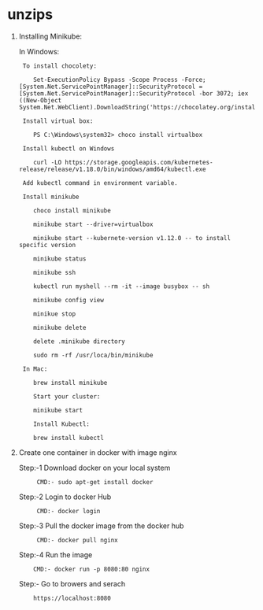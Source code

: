 # unzips

1) Installing Minikube:
     
      In Windows:

        To install chocolety:

           Set-ExecutionPolicy Bypass -Scope Process -Force; [System.Net.ServicePointManager]::SecurityProtocol = [System.Net.ServicePointManager]::SecurityProtocol -bor 3072; iex ((New-Object System.Net.WebClient).DownloadString('https://chocolatey.org/install.ps1'))

        Install virtual box:

           PS C:\Windows\system32> choco install virtualbox
    
        Install kubectl on Windows

           curl -LO https://storage.googleapis.com/kubernetes-release/release/v1.18.0/bin/windows/amd64/kubectl.exe

        Add kubectl command in environment variable.
    
        Install minikube

           choco install minikube

           minikube start --driver=virtualbox

           minikube start --kubernete-version v1.12.0 -- to install specific version

           minikube status

           minikube ssh

           kubectl run myshell --rm -it --image busybox -- sh

           minikube config view

           minikue stop

           minikube delete

           delete .minikube directory

           sudo rm -rf /usr/loca/bin/minikube

        In Mac:
     
           brew install minikube

           Start your cluster:

           minikube start
    
           Install Kubectl:

           brew install kubectl

2)  Create one container in docker with image nginx

    Step:-1  Download docker on your local system
             
             CMD:- sudo apt-get install docker

    Step:-2  Login to docker Hub

             CMD:- docker login
 
    Step:-3  Pull the docker image from the docker hub

             CMD:- docker pull nginx     

    Step:-4  Run the image

            CMD:- docker run -p 8080:80 nginx

    Step:-  Go to browers and serach

            https://localhost:8080                               
